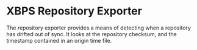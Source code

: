 # XBPS Repository Exporter

The repository exporter provides a means of detecting when a
repository has drifted out of sync.  It looks at the repository
checksum, and the timestamp contained in an origin time file.
